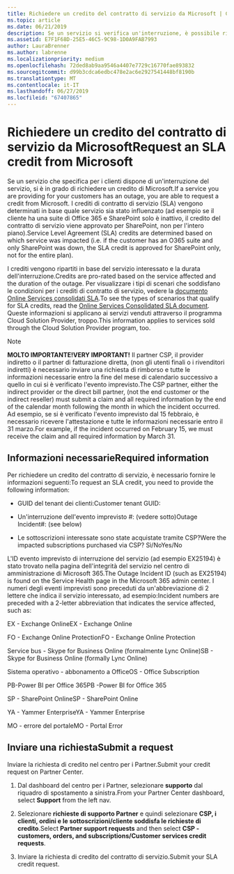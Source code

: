 ```yaml
---
title: Richiedere un credito del contratto di servizio da Microsoft | Centro per i partner
ms.topic: article
ms.date: 06/21/2019
description: Se un servizio si verifica un'interruzione, è possibile richiedere un credito del contratto di servizio per il cliente.
ms.assetid: E7F1F68D-25E5-46C5-9C98-1D0A9FAB7993
author: LauraBrenner
ms.author: labrenne
ms.localizationpriority: medium
ms.openlocfilehash: 72ded8ab9aa9546a4407e7729c16770fae893832
ms.sourcegitcommit: d99b3cdca6edbc478e2ac6e2927541448bf8190b
ms.translationtype: MT
ms.contentlocale: it-IT
ms.lasthandoff: 06/27/2019
ms.locfileid: "67407865"
---
```

# <a name="request-an-sla-credit-from-microsoft"></a><span data-ttu-id="a816b-103">Richiedere un credito del contratto di servizio da Microsoft</span><span class="sxs-lookup"><span data-stu-id="a816b-103">Request an SLA credit from Microsoft</span></span> 

<span data-ttu-id="a816b-104">Se un servizio che specifica per i clienti dispone di un'interruzione del servizio, si è in grado di richiedere un credito di Microsoft.</span><span class="sxs-lookup"><span data-stu-id="a816b-104">If a service you are providing for your customers has an outage, you are able to request a credit from Microsoft.</span></span> <span data-ttu-id="a816b-105">I crediti di contratto di servizio (SLA) vengono determinati in base quale servizio sia stato influenzato (ad esempio se il cliente ha una suite di Office 365 e SharePoint solo è inattivo, il credito del contratto di servizio viene approvato per SharePoint, non per l'intero piano).</span><span class="sxs-lookup"><span data-stu-id="a816b-105">Service Level Agreement (SLA) credits are determined based on which service was impacted (i.e. if the customer has an O365 suite and only SharePoint was down, the SLA credit is approved for SharePoint only, not for the entire plan).</span></span>

<span data-ttu-id="a816b-106">I crediti vengono ripartiti in base del servizio interessato e la durata dell'interruzione.</span><span class="sxs-lookup"><span data-stu-id="a816b-106">Credits are pro-rated based on the service affected and the duration of the outage.</span></span> <span data-ttu-id="a816b-107">Per visualizzare i tipi di scenari che soddisfano le condizioni per i crediti di contratto di servizio, vedere la [documento Online Services consolidati SLA](http://www.microsoftvolumelicensing.com/DocumentSearch.aspx?Mode=3&DocumentTypeId=37).</span><span class="sxs-lookup"><span data-stu-id="a816b-107">To see the types of scenarios that qualify for SLA credits, read the [Online Services Consolidated SLA document](http://www.microsoftvolumelicensing.com/DocumentSearch.aspx?Mode=3&DocumentTypeId=37).</span></span> <span data-ttu-id="a816b-108">Queste informazioni si applicano ai servizi venduti attraverso il programma Cloud Solution Provider, troppo.</span><span class="sxs-lookup"><span data-stu-id="a816b-108">This information applies to services sold through the Cloud Solution Provider program, too.</span></span>

>[!Note]
><span data-ttu-id="a816b-109">**MOLTO IMPORTANTE!**</span><span class="sxs-lookup"><span data-stu-id="a816b-109">**VERY IMPORTANT!**</span></span> <span data-ttu-id="a816b-110">Il partner CSP, il provider indiretto o il partner di fatturazione diretta, (non gli utenti finali o i rivenditori indiretti) è necessario inviare una richiesta di rimborso e tutte le informazioni necessarie entro la fine del mese di calendario successivo a quello in cui si è verificato l'evento imprevisto.</span><span class="sxs-lookup"><span data-stu-id="a816b-110">The CSP partner, either the indirect provider or the direct bill partner, (not the end customer or the indirect reseller) must submit a claim and all required information by the end of the calendar month following the month in which the incident occurred.</span></span> <span data-ttu-id="a816b-111">Ad esempio, se si è verificato l'evento imprevisto dal 15 febbraio, è necessario ricevere l'attestazione e tutte le informazioni necessarie entro il 31 marzo.</span><span class="sxs-lookup"><span data-stu-id="a816b-111">For example, if the incident occurred on February 15, we must receive the claim and all required information by March 31.</span></span> 

## <a name="required-information"></a><span data-ttu-id="a816b-112">Informazioni necessarie</span><span class="sxs-lookup"><span data-stu-id="a816b-112">Required information</span></span>


<span data-ttu-id="a816b-113">Per richiedere un credito del contratto di servizio, è necessario fornire le informazioni seguenti:</span><span class="sxs-lookup"><span data-stu-id="a816b-113">To request an SLA credit, you need to provide the following information:</span></span> 

- <span data-ttu-id="a816b-114">GUID del tenant dei clienti:</span><span class="sxs-lookup"><span data-stu-id="a816b-114">Customer tenant GUID:</span></span> 

- <span data-ttu-id="a816b-115">Un'interruzione dell'evento imprevisto #: (vedere sotto)</span><span class="sxs-lookup"><span data-stu-id="a816b-115">Outage Incident#: (see below)</span></span>

- <span data-ttu-id="a816b-116">Le sottoscrizioni interessate sono state acquistate tramite CSP?</span><span class="sxs-lookup"><span data-stu-id="a816b-116">Were the impacted subscriptions purchased via CSP?</span></span> <span data-ttu-id="a816b-117">Sì/No</span><span class="sxs-lookup"><span data-stu-id="a816b-117">Yes/No</span></span>

<span data-ttu-id="a816b-118">L'ID evento imprevisto di interruzione del servizio (ad esempio EX25194) è stato trovato nella pagina dell'integrità del servizio nel centro di amministrazione di Microsoft 365.</span><span class="sxs-lookup"><span data-stu-id="a816b-118">The Outage Incident ID (such as EX25194) is found on the Service Health page in the Microsoft 365 admin center.</span></span> <span data-ttu-id="a816b-119">I numeri degli eventi imprevisti sono preceduti da un'abbreviazione di 2 lettere che indica il servizio interessato, ad esempio:</span><span class="sxs-lookup"><span data-stu-id="a816b-119">Incident numbers are preceded with a 2-letter abbreviation that indicates the service affected, such as:</span></span>

<span data-ttu-id="a816b-120">EX - Exchange Online</span><span class="sxs-lookup"><span data-stu-id="a816b-120">EX - Exchange Online</span></span>

<span data-ttu-id="a816b-121">FO - Exchange Online Protection</span><span class="sxs-lookup"><span data-stu-id="a816b-121">FO - Exchange Online Protection</span></span>

<span data-ttu-id="a816b-122">Service bus - Skype for Business Online (formalmente Lync Online)</span><span class="sxs-lookup"><span data-stu-id="a816b-122">SB - Skype for Business Online (formally Lync Online)</span></span>

<span data-ttu-id="a816b-123">Sistema operativo - abbonamento a Office</span><span class="sxs-lookup"><span data-stu-id="a816b-123">OS - Office Subscription</span></span>

<span data-ttu-id="a816b-124">PB-Power BI per Office 365</span><span class="sxs-lookup"><span data-stu-id="a816b-124">PB -Power BI for Office 365</span></span>

<span data-ttu-id="a816b-125">SP - SharePoint Online</span><span class="sxs-lookup"><span data-stu-id="a816b-125">SP - SharePoint Online</span></span>

<span data-ttu-id="a816b-126">YA - Yammer Enterprise</span><span class="sxs-lookup"><span data-stu-id="a816b-126">YA - Yammer Enterprise</span></span>

<span data-ttu-id="a816b-127">MO - errore del portale</span><span class="sxs-lookup"><span data-stu-id="a816b-127">MO - Portal Error</span></span>

## <a name="submit-a-request"></a><span data-ttu-id="a816b-128">Inviare una richiesta</span><span class="sxs-lookup"><span data-stu-id="a816b-128">Submit a request</span></span>

<span data-ttu-id="a816b-129">Inviare la richiesta di credito nel centro per i Partner.</span><span class="sxs-lookup"><span data-stu-id="a816b-129">Submit your credit request on Partner Center.</span></span>

1. <span data-ttu-id="a816b-130">Dal dashboard del centro per i Partner, selezionare **supporto** dal riquadro di spostamento a sinistra.</span><span class="sxs-lookup"><span data-stu-id="a816b-130">From your Partner Center dashboard, select **Support** from the left nav.</span></span>

2. <span data-ttu-id="a816b-131">Selezionare **richieste di supporto Partner** e quindi selezionare **CSP, i clienti, ordini e le sottoscrizioni/cliente soddisfa le richieste di credito**.</span><span class="sxs-lookup"><span data-stu-id="a816b-131">Select **Partner support requests** and then select **CSP - customers, orders, and subscriptions/Customer services credit requests**.</span></span>

3. <span data-ttu-id="a816b-132">Inviare la richiesta di credito del contratto di servizio.</span><span class="sxs-lookup"><span data-stu-id="a816b-132">Submit your SLA credit request.</span></span>





